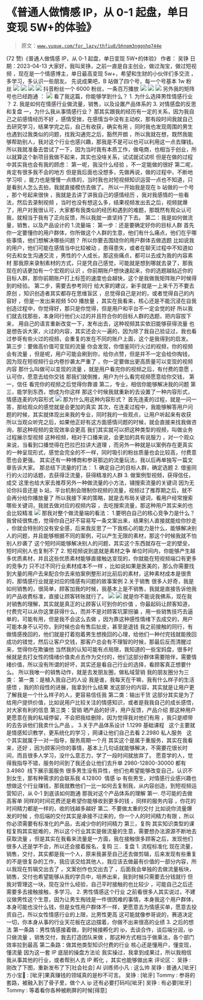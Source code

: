 # 《普通人做情感 IP，从 0-1 起盘，单日变现 5W+的体验》

> 原文：[`www.yuque.com/for_lazy/thfiu8/bhnom3nggnhq744e`](https://www.yuque.com/for_lazy/thfiu8/bhnom3nggnhq744e)

<ne-h2 id="82764524" data-lake-id="82764524"><ne-heading-ext><ne-heading-anchor></ne-heading-anchor><ne-heading-fold></ne-heading-fold></ne-heading-ext><ne-heading-content><ne-text id="ud06e85d3">(72 赞)《普通人做情感 IP，从 0-1 起盘，单日变现 5W+的体验》</ne-text></ne-heading-content></ne-h2> <ne-p id="ud7e4b170" data-lake-id="ud7e4b170"><ne-text id="u7ea83c5e">作者： 吴铮</ne-text></ne-p> <ne-p id="u7576e63a" data-lake-id="u7576e63a"><ne-text id="u018a41b2">日期：2023-04-13</ne-text></ne-p> <ne-p id="u87dd928b" data-lake-id="u87dd928b"><ne-text id="u9a8dc47d">大家好，我叫吴铮，之前一直是自主创业，做过淘宝，做过短视频 ，现在是一个情感博主，单日最高变现 5w+，希望和生财的小伙伴们多交流 ，多学习，多认识一些朋友。</ne-text></ne-p> <ne-p id="u73290f32" data-lake-id="u73290f32"><ne-text id="u81c55a43" ne-bold="true">先说成果吧，B 站做了四个号，每一个号基本 1w 粉丝</ne-text></ne-p> <ne-p id="ue9dc5d1a" data-lake-id="ue9dc5d1a"><ne-card data-card-name="image" data-card-type="inline" id="pqLNn" data-event-boundary="card">![](img/3e8954e3f286339c9beeaced8747791d.png)</ne-card></ne-p> <ne-p id="ub564e573" data-lake-id="ub564e573"><ne-card data-card-name="image" data-card-type="inline" id="KSNhp" data-event-boundary="card">![](img/228ddc76bee99f9c8442fd825e817938.png)</ne-card></ne-p> <ne-p id="u7bedb4f4" data-lake-id="u7bedb4f4"><ne-card data-card-name="image" data-card-type="inline" id="cgGx8" data-event-boundary="card">![](img/1c81a7b0372d05f0d43314b4e539bbe6.png)</ne-card></ne-p> <ne-p id="u43b8b86d" data-lake-id="u43b8b86d"><ne-card data-card-name="image" data-card-type="inline" id="bZ5Id" data-event-boundary="card">![](img/2f2ed45768b8dc7c24d17f6d85b76bad.png)</ne-card></ne-p> <ne-p id="u48826f5a" data-lake-id="u48826f5a"><ne-text id="u77239756" ne-bold="true">抖音粉丝一个 6000 粉丝，一条百万播放</ne-text></ne-p> <ne-p id="uce278ac3" data-lake-id="uce278ac3"><ne-card data-card-name="image" data-card-type="inline" id="OG46i" data-event-boundary="card">![](img/b5261bb5ac210a53678168290134c4a9.png)</ne-card></ne-p> <ne-p id="u948b5e2d" data-lake-id="u948b5e2d"><ne-card data-card-name="image" data-card-type="inline" id="MAJSI" data-event-boundary="card">![](img/7a3210690ad50f83e61aedbcafb15b54.png)</ne-card></ne-p> <ne-p id="u475f054f" data-lake-id="u475f054f"><ne-card data-card-name="image" data-card-type="inline" id="ARxas" data-event-boundary="card">![](img/11c6913d91a9c0fb110ff8c758c45bae.png)</ne-card></ne-p> <ne-p id="u1766bcaf" data-lake-id="u1766bcaf"><ne-text id="u8d040852" ne-bold="true">另外我的矩阵号也已经跑通 ：</ne-text></ne-p> <ne-p id="ub6875070" data-lake-id="ub6875070"><ne-card data-card-name="image" data-card-type="inline" id="E4Ao1" data-event-boundary="card">![](img/3730bea9b505bbcfc9d07b16f53db2b9.png)</ne-card></ne-p> <ne-p id="ue0f9a7be" data-lake-id="ue0f9a7be"><ne-text id="u79b51b3c" ne-bold="true">看了我这篇，你能够学到什么？</ne-text></ne-p> <ne-p id="uc06346fa" data-lake-id="uc06346fa"><ne-text id="udd656f37">1. 为什么选择男性情感行业 ？</ne-text></ne-p> <ne-p id="u9f42dd89" data-lake-id="u9f42dd89"><ne-text id="ue873266f">2. 我是如何在情感行业做流量，销售，以及设置产品体系的</ne-text></ne-p> <ne-p id="u4f7f22d8" data-lake-id="u4f7f22d8"><ne-text id="u10e2dd58">3. 对情感盘的反思和复盘</ne-text></ne-p> <ne-p id="u00f03c20" data-lake-id="u00f03c20"><ne-text id="u5a458822" ne-bold="true">一，为什么我从事情感行业？</ne-text></ne-p> <ne-p id="u6038f290" data-lake-id="u6038f290"><ne-text id="uf41ae586">那其实跟我的经历有一定的关系，因为我自己之前感情经历不好 ，感情受挫，在感情当中没有主动权，那有段时间我就自己去研究学习，结果学完之后，自己有收获，确实有用 ，同时我也发现周围的男生也遇到过我类似的问题，找我沟通完之后，豁然开朗 ，所以我就在想，</ne-text><ne-text id="u251684b2" ne-bold="true">既然我能够帮助别人，我对这个行业也感兴趣，那我是不是可以也可以利用这一点去赚钱。</ne-text></ne-p> <ne-p id="ubb93e6b5" data-lake-id="ubb93e6b5"><ne-text id="uc1bf6fb6">所以我就准备去尝试了一下，因为当时我有本质工作，做电商，也相当于创业，所以就算这个新项目我做不起来，其实也没啥关系，试试就试试呗</ne-text></ne-p> <ne-p id="ucf8c9f68" data-lake-id="ucf8c9f68"><ne-text id="u9952826b">但是在做的过程中其实我也会有我的顾虑：</ne-text></ne-p> <ne-p id="u9efaccab" data-lake-id="u9efaccab"><ne-text id="u2fe9d901">第一呢，我没什么经验 ，不一定能做的很好</ne-text></ne-p> <ne-p id="u0e195298" data-lake-id="u0e195298"><ne-text id="u2bef9524">第二呢，肯定有很多我不会的地方</ne-text></ne-p> <ne-p id="u9d576885" data-lake-id="u9d576885"><ne-text id="u621e8e10">但是我后面也没想多，先做再说，做的过程中，不断地学习呗 ，能力也是慢慢一点练的，当时我也对短视频知识运营一点也不知道，只是看别人怎么去拍，我就直接模仿去做了。</ne-text></ne-p> <ne-p id="uc5bfb7b2" data-lake-id="uc5bfb7b2"><ne-text id="uca71e942">所以一开始我是现在 b 站做的一个号 ，那个号起来很快 ，我就是去讲了讲我自己的感情经历 ，我对我感情的一些看法，然后去录制视频 ，当时也没有想这么多，结果视频发出去之后，视频就爆了，用户对我很认可，大家都有我类似的经历和遇到的难题，那既然有观众认可我，就相当于我有了正向反馈，所以我就一直坚持了下去。</ne-text></ne-p> <ne-p id="u24f3eeda" data-lake-id="u24f3eeda"><ne-text id="u29e6a437" ne-bold="true">第二：我是如何做流量，销售，以及产品设计的</ne-text></ne-p> <ne-p id="u567d1174" data-lake-id="u567d1174"><ne-text id="u49019c7b" ne-bold="true">1.流量端：</ne-text></ne-p> <ne-p id="uc0afea52" data-lake-id="uc0afea52"><ne-text id="ub56d7c46" ne-bold="true">第一步：还是要确定好你的目标人群</ne-text></ne-p> <ne-p id="u4bed8bc1" data-lake-id="u4bed8bc1"><ne-text id="u9883ce2c">首先你一定要懂你的用户群体，你所做这个人群的生意，他们有什么痛点，他们在乎哪些事情，他们想解决哪些问题？</ne-text></ne-p> <ne-p id="ufaefbf91" data-lake-id="ufaefbf91"><ne-text id="u4dc167c9">所以你要去</ne-text><ne-text id="u2cc30a64" ne-bold="true">围绕你的用户群体去做选题</ne-text></ne-p> <ne-p id="uf1e73112" data-lake-id="uf1e73112"><ne-text id="uc4ac2851">比如说我的用户，他们可能在感情当中比较被动 ，患得患失，或者在聊天过程中不知道如何去和女生沟通交流 ，男性的个人成长，那这些痛点，都可以去成为我的内容素材</ne-text></ne-p> <ne-p id="u7455b656" data-lake-id="u7455b656"><ne-text id="u3a1cbbc2">那我原来录制素材的方式，只是凭自己感觉，可能就是想到哪就去录了，那我现在的话更加有一个宏观的认识 ，你前期账户想快速起来，你的选题越贴近你的目标人群，那你前期账户打上标签的速度也会越快，这个是我做我矩阵账户时候得到的经验。</ne-text></ne-p> <ne-p id="u0a96d507" data-lake-id="u0a96d507"><ne-text id="uab05229f" ne-bold="true">第二步，需要去参考同行</ne-text></ne-p> <ne-p id="u7120c16a" data-lake-id="u7120c16a"><ne-text id="u9eb2bef7">给大家的建议，新手就是一上来千万不要去原创 ，知识创造者其实都存在思维盲区 ，总觉得自己是对的，或者觉得自己的内容好 ，但是一发出来视频 500 播放量 ，其实在我看来，</ne-text><ne-text id="u00f3ee02" ne-bold="true">核心还是不能沉浸在自我创造过程中，你觉得好，那只是你觉得，但是用户和平台不一定会觉的好</ne-text></ne-p> <ne-p id="u64dd8795" data-lake-id="u64dd8795"><ne-text id="uec55be6c">所以我们就去找那些，本身同行他们火过的并且符合你的目标人群的选题，把内容拔下来，</ne-text></ne-p> <ne-p id="ud89a4dc3" data-lake-id="ud89a4dc3"><ne-text id="u767023c5">用自己的语言重新改变一下，发布出去，这种视频其实依旧能够获得流量</ne-text></ne-p> <ne-p id="uc5f59f9f" data-lake-id="uc5f59f9f"><ne-text id="u2f934e89">也是想告诉大家，火过的内容，其实还会火一遍的，因为除了我自己验证过，我也看过参哥有些火过的视频，会重复的发在不同的账户上面，这个是我得到的启发。</ne-text></ne-p> <ne-p id="ub6ec4976" data-lake-id="ub6ec4976"><ne-text id="uc8f7e343" ne-bold="true">第三步：要做高价值可变现的流量</ne-text></ne-p> <ne-p id="u303605e4" data-lake-id="u303605e4"><ne-text id="ufc15e7b5">你会发现，你借鉴同行火过的视频，你的视频会有流量 ，但是呢，用户可能会刷到你，给你点赞，但是并不一定会给你掏钱，因为现在短视频行业内卷抄袭太严重了 ，你一定要做出更高质量可以变现的视频内容</ne-text></ne-p> <ne-p id="u8361c210" data-lake-id="u8361c210"><ne-text id="ucadd0bb3">那什么叫做可以变现的流量 ，</ne-text><ne-text id="uf2c769ae" ne-bold="true">就是用户看完你的视频之后，有付费的意愿 ，认可你</ne-text><ne-text id="udbaf22fc">，愿</ne-text><ne-text id="u5a821b55" ne-bold="true">意去给你交钱</ne-text></ne-p> <ne-p id="u81e74dda" data-lake-id="u81e74dda"><ne-text id="u9dd6e08d">那我们就倒推，用户为什么看完视频愿意给你交钱，</ne-text></ne-p> <ne-p id="u78916dae" data-lake-id="u78916dae"><ne-text id="u7581b8f0">第一，信任 看完你的视频之后觉得你靠谱</ne-text></ne-p> <ne-p id="ub0e36649" data-lake-id="ub0e36649"><ne-text id="u370c6281">第二，专业，相信你能够解决我的问题</ne-text></ne-p> <ne-p id="u1995ff17" data-lake-id="u1995ff17"><ne-text id="ua58ab7ce">第三，能学到东西，想成为你这样</ne-text></ne-p> <ne-p id="u94455e3c" data-lake-id="u94455e3c"><ne-text id="u1195c6a4">那这个时候我就重新的去设置了一种内容形式，</ne-text><ne-text id="ucf72d012" ne-bold="true">情感连麦的内容形式</ne-text></ne-p> <ne-p id="u7cd42526" data-lake-id="u7cd42526"><ne-card data-card-name="image" data-card-type="inline" id="AoubP" data-event-boundary="card">![](img/5b210115c88a992f0d821d8566209784.png)</ne-card></ne-p> <ne-p id="uf6d3d363" data-lake-id="uf6d3d363"><ne-text id="uf99637ab">那为什么用这种内容形式？</ne-text></ne-p> <ne-p id="uba44ed64" data-lake-id="uba44ed64"><ne-text id="u435f58d5">首先连麦的过程，就是一问一答，那给观众的感觉就是会更加的真实</ne-text></ne-p> <ne-p id="u00aba6a0" data-lake-id="u00aba6a0"><ne-text id="uf7d6e236">其次，在连麦过程中，我能够解答用户问题的时候，其实就体现出来我的专业，同时我的一些观点，让用户听起来有收获</ne-text></ne-p> <ne-p id="uaeb8c91a" data-lake-id="uaeb8c91a"><ne-text id="u487016c2">所以当观众听完之后，如果他正好有这方面感情问题的时候，就会直接来找我做咨询，那这种视频的变现效率会更高</ne-text></ne-p> <ne-p id="u227e430a" data-lake-id="u227e430a"><ne-text id="u89270d68">我们其实就可以把这种类型的视频，</ne-text><ne-text id="u751de113" ne-bold="true">叫做业务过程展示型视频</ne-text></ne-p> <ne-p id="u87d14fe7" data-lake-id="u87d14fe7"><ne-text id="ue93aadbe">这种视频，相对于口播来说，会更加的具有说服力 ，对一个观众来说，当看到口播觉得在巴拉巴拉讲大道理 ，而另外一种就是以案例存在更真实的一种呈现形式，感觉会完全的不一样，同时吸引的粉丝质量也会比较高，付费意愿也会更强。</ne-text></ne-p> <ne-p id="udb6d2792" data-lake-id="udb6d2792"><ne-text id="uf9142e10">其实还有一种博商和参哥那边的流量玩法，我以后再单独写一篇文章告诉大家。</ne-text></ne-p> <ne-p id="uda0efe5a" data-lake-id="uda0efe5a"><ne-text id="ua52dd16a" ne-bold="true">那总结下流量的打法：</ne-text></ne-p> <ne-p id="u6c6b39c1" data-lake-id="u6c6b39c1"><ne-text id="uf21c6dac">1. 确定自己的目标人群，确定选题</ne-text></ne-p> <ne-p id="u09580710" data-lake-id="u09580710"><ne-text id="ud10874d3">2. 借鉴同行的火过的话题，去获得泛流量，获得精准的人群</ne-text></ne-p> <ne-p id="u8e9323d0" data-lake-id="u8e9323d0"><ne-text id="u30a1146c">3. 做案例型视频，获得信任，成交</ne-text></ne-p> <ne-p id="u0f7b6229" data-lake-id="u0f7b6229"><ne-text id="u26eed1ae">这里也给大家去推荐另外一种做流量的小方法，</ne-text><ne-text id="u041b36fa" ne-bold="true">铺搜索流量的关键词</ne-text></ne-p> <ne-p id="u4dda7d20" data-lake-id="u4dda7d20"><ne-text id="ub3468faf">因为无论你抖音还是 b 站，平台机制会限制你视频的流量，视频过了推荐期之后，就不会再分给你播放量了</ne-text></ne-p> <ne-p id="u382696bb" data-lake-id="u382696bb"><ne-text id="u08c83bad">所以我接下来的策略，就是去布局关键词，看用户经常搜索哪些关键词，我就去做对应的视频内容 ，去吃搜索流量，那这种用户其实来的也会比较精准</ne-text></ne-p> <ne-p id="u079d8e15" data-lake-id="u079d8e15"><ne-card data-card-name="image" data-card-type="inline" id="u6ai1" data-event-boundary="card">![](img/565bdea487c9a41e32540b198c098a2d.png)</ne-card></ne-p> <ne-p id="u73ffce9a" data-lake-id="u73ffce9a"><ne-text id="u634f9064">那我对整个做流量端的看法：</ne-text></ne-p> <ne-p id="u3c3c9f50" data-lake-id="u3c3c9f50"><ne-text id="ue47b4173">1.要明白自己的核心竞争力是什么？</ne-text></ne-p> <ne-p id="u98ccae44" data-lake-id="u98ccae44"><ne-text id="uefcc414b">我曾经很焦虑，觉得你自己好不容易写一条文案出来，结果别人直接就能给你抄走 ，你就会特别的没有安全感，后来我反思了一下我核心的能力是什么，能够解决别人的问题，并且能够根据不同的案例，可以产生无限的素材，那这个时候我就不怕别人抄袭了</ne-text></ne-p> <ne-p id="ub7ac3d6f" data-lake-id="ub7ac3d6f"><ne-text id="u6c4232a5">这个短时间能够解决别人的问题，其实这个东西就存在一定的壁垒，短时间别人也复制不了</ne-text></ne-p> <ne-p id="udc4c5821" data-lake-id="udc4c5821"><ne-text id="ue0f5f667">2. 短视频说到底就是素材之争</ne-text></ne-p> <ne-p id="ud630b8db" data-lake-id="ud630b8db"><ne-text id="ufa2fa4a1">单位时间内，你能够产生越多优质素材，并且这些优质素材能够直接触达变现的，你就能在短视频端口有更多的竞争力</ne-text></ne-p> <ne-p id="u162e3da4" data-lake-id="u162e3da4"><ne-text id="u58c0f3da">只不过不同行业素材成本不一样 ，比如说如果是医美的，那么你需要找到大量的用户去来配合你去来拍案例整形对比前后的素材，这种素材成本是很贵的，那情感行业就是对应的情感有问题的故事案例</ne-text></ne-p> <ne-p id="u4b6f1225" data-lake-id="u4b6f1225"><ne-text id="u6f4ca711" ne-bold="true">2.关于销售</ne-text></ne-p> <ne-p id="ud7a465a6" data-lake-id="ud7a465a6"><ne-text id="u0e460374">很多人好奇，我是如何销售的，很简单，顾客加我的时候，我基本上是不销售，我就是直接告诉他我的产品收费标准，直接让顾客转账就行了。</ne-text></ne-p> <ne-p id="u31f57226" data-lake-id="u31f57226"><ne-card data-card-name="image" data-card-type="inline" id="m7JJJ" data-event-boundary="card">![](img/f23802dce5aa9d7dbaf32b9152744cd2.png)</ne-card></ne-p> <ne-p id="u8845a88a" data-lake-id="u8845a88a"><ne-card data-card-name="image" data-card-type="inline" id="TBsER" data-event-boundary="card">![](img/a043c3d3244e30a63c12fc421160e508.png)</ne-card></ne-p> <ne-p id="u86e6c172" data-lake-id="u86e6c172"><ne-text id="uf899f8b7">就是你不能说我佛系，现在我对销售的理解，其实就是真正的</ne-text><ne-text id="u63ff8761" ne-bold="true">让顾客认可到你的价值</ne-text> <ne-text id="u9d51d828">，你最起码让顾客知道，付费完可以从你这里获得什么，而并不是对顾客坑蒙拐骗 ，用一些销售技巧去逼单的，可能有用，但是我不会这么去做 ，因为靠这种感性情绪下去成交的，用户可能本身不认可你，到时候也会有售后扯皮，甚至是退钱</ne-text></ne-p> <ne-p id="u4bf6ad27" data-lake-id="u4bf6ad27"><ne-text id="u0a285a4d">我之前接触的同行，有做情感挽回的，他们就是打着抱着男生想挽回的心理，给他们一种付完钱就能挽回成功的错觉，然后让客户交钱，那客户总会有不理智的时候，那最后反而清醒过来，觉得你在欺骗他</ne-text></ne-p> <ne-p id="ud24b7591" data-lake-id="ud24b7591"><ne-text id="u8acac017">当然我的认知可能有点局限，我知道的一些宝妈盘，很多时候就是去打女性的情绪价值卖点去作为交付的，他们这部分群体需要陪伴，需要情绪价值，所以没有所谓的好坏，其实还是看自己行业的选择，看顾客真正想要什么。</ne-text></ne-p> <ne-p id="u834f38b7" data-lake-id="u834f38b7"><ne-text id="u79e3fb8c">所以我唯一的销售动作，就是去发朋友圈，做私域营销</ne-text></ne-p> <ne-p id="u44983e32" data-lake-id="u44983e32"><ne-text id="u010c9935">我的朋友圈分为三类：</ne-text></ne-p> <ne-p id="uffe676d2" data-lake-id="uffe676d2"><ne-text id="uf668352a">第一类：是植入我自己的人设</ne-text></ne-p> <ne-p id="u334e6d0c" data-lake-id="u334e6d0c"><ne-text id="u4e7d91ce">我是谁，我每天在干嘛，我有什么样子的生活感悟 ，我的阶段性的进展，我拿到什么结果</ne-text></ne-p> <ne-p id="u683fea44" data-lake-id="u683fea44"><ne-text id="u6473cccc">发这部分的内容，其实就是让用户更了解我是一个什么样子的人，更容易信任我</ne-text></ne-p> <ne-p id="ua76c57ad" data-lake-id="ua76c57ad"><ne-text id="u090ddc91">第二类：输出干货</ne-text></ne-p> <ne-p id="ua2dfee1e" data-lake-id="ua2dfee1e"><ne-text id="u1721b192">这部分其实是为了给用户提供价值，比如说用户比较关注的情感知识，或者是我我自己的成长感悟，对大家有利的信息</ne-text></ne-p> <ne-p id="u018f5f67" data-lake-id="u018f5f67"><ne-text id="u636d9209">第三类：营销</ne-text></ne-p> <ne-p id="u58859635" data-lake-id="u58859635"><ne-text id="ucb8dacd9">晒产品的好评，用户反馈，产品介绍</ne-text></ne-p> <ne-p id="u83a1e03e" data-lake-id="u83a1e03e"><ne-text id="u876c9706">那这种用户更愿意在我的私域停留，不会把我给删除，因为觉得我对他们有用 ，我只是顺带的去告诉他们我卖什么产品 。</ne-text></ne-p> <ne-p id="u933e7421" data-lake-id="u933e7421"><ne-text id="u2f43d2b2" ne-bold="true">3.关于产品体系设计</ne-text></ne-p> <ne-p id="uab8480bb" data-lake-id="uab8480bb"><ne-text id="u02f5f736">1.1299 基础课程   这个主要就是情感知识教学，更系统化的学习 ，网课让他们自己去看</ne-text></ne-p> <ne-p id="u01237d30" data-lake-id="u01237d30"><ne-text id="u69b89e65">2.2980 私人服务   这个其实就属于一对一指导，服务周期一个月</ne-text></ne-p> <ne-p id="u39fe7c14" data-lake-id="u39fe7c14"><ne-text id="u18182ff4">其实这个是属于重服务，其实在我看来，还好 ，因为顾客问你的事情，基本上几句话就能够解决，不需要花很长时间，而且很多人学习，没什么意志力，学了一段时间就放弃了。</ne-text></ne-p> <ne-p id="u93a5697f" data-lake-id="u93a5697f"><ne-text id="u1be31686">愿意学的人，觉得我指导不错，服务时间到了我还会让他们去升单 2980-12800-30000 都有 </ne-text></ne-p> <ne-p id="u750b517f" data-lake-id="u750b517f"><ne-text id="u723a9fb7">3.4980  线下展示面服务</ne-text></ne-p> <ne-p id="u33308b8d" data-lake-id="u33308b8d"><ne-text id="ue1f1255c">很多男生没有异性，他们也希望能够改变自己，认识不到女生，那有种需求的会联系我</ne-text></ne-p> <ne-p id="u1ca88bb7" data-lake-id="u1ca88bb7"><ne-text id="u6fe1edc6">4.12800  情感 ip</ne-text></ne-p> <ne-p id="u1da21700" data-lake-id="u1da21700"><ne-text id="ufb515936">有些男生，对情感行业感兴趣也想做这个行业赚钱，那我就教他们一比一如何去复制我，从内容创造，到短视频运营知识，从 0-1 到底该如何跑通</ne-text></ne-p> <ne-p id="u09dfec2f" data-lake-id="u09dfec2f"><ne-text id="u412b374f">那我对这个产品体系的理解</ne-text></ne-p> <ne-p id="ue6bb071a" data-lake-id="ue6bb071a"><ne-text id="u9100d743">第一. 尽可能的去做高客单</ne-text></ne-p> <ne-p id="ub4f254bb" data-lake-id="ub4f254bb"><ne-text id="u640a1002">同样的时间花费还是希望你能够收到更多的钱 ，同样的服务内容 ，你花的时间精力都是一样的，收的钱越多越好</ne-text></ne-p> <ne-p id="u6ca0380d" data-lake-id="u6ca0380d"><ne-text id="u7fbc3b55">第二. 不要做太重的交付</ne-text></ne-p> <ne-p id="u88e574cc" data-lake-id="u88e574cc"><ne-text id="uad475d4f">比如说你流量爆发的时候 ，你后端的交付其实是承接不过来的，你一个人的时间精力有限 ，所以你必须需要有标准化的产品，去减少你的时间精力</ne-text></ne-p> <ne-p id="u7318ea9b" data-lake-id="u7318ea9b"><ne-text id="u7ea446da">第三，复购</ne-text></ne-p> <ne-p id="u2e974724" data-lake-id="u2e974724"><ne-text id="u230e4297">其实知识类型的课程复购其实挺难的，所以这个行业其实是做流量的生意，需要想办法源源不断地去获取流量 ，但是其实在我看来流量是一方面，我在接触很多顾客之后，发现他们很多人还是学不会，所以还会接着报名，复购</ne-text></ne-p> <ne-p id="ua56b756c" data-lake-id="ua56b756c"><ne-text id="u75507720" ne-bold="true">三．复盘</ne-text></ne-p> <ne-p id="uad68c4ba" data-lake-id="uad68c4ba"><ne-text id="uba211375">1. 流程标准化</ne-text></ne-p> <ne-p id="u4ccb304c" data-lake-id="u4ccb304c"><ne-text id="u48472bbc">现在流量，销售，交付，其实都是我一个人，原来我甚至自己还去做剪辑，后来发现有些重复的不是很复杂的工作，我应该交给其他人，我应该去做最有价值的一部分内容，所以我现在剪辑交出去了 ，文案创作也交出去了 ，后面我会单独的去做流量板块，销售，交付也希望能够从我的学员中，培养出来，我到时候只需要去分钱就行</ne-text></ne-p> <ne-p id="u4e5fbea3" data-lake-id="u4e5fbea3"><ne-text id="ue5fb8e69">但我对管理这一块，现在没什么经验，自己平时接触的也比较少 ，可能自己之后还需要多去接触接触，多学习。</ne-text></ne-p> <ne-p id="uc5dd165a" data-lake-id="uc5dd165a"><ne-text id="u1c454363">2. 男性情感这个行业</ne-text></ne-p> <ne-p id="u602b3b4c" data-lake-id="u602b3b4c"><ne-text id="u87ebb8e0">之前看很多人其实说过，不建议做男性这个生意，因为让男生掏钱是一件很困难的事情，本身我这个用户群体，本身可能也没什么钱，但是女性用户群体不一样，更愿意去为情感买单，愿意去投资自己，所以女性情感行业的上限，比男性更高</ne-text></ne-p> <ne-p id="u5c368d1d" data-lake-id="u5c368d1d"><ne-text id="u7d9ac44c">这可能就像参哥说的，赛道决定一切，你本身从事的行业天花板在这边摆着，你做不出来很高的业绩</ne-text></ne-p> <ne-p id="u297d6f50" data-lake-id="u297d6f50"><ne-text id="u36fb8755">3. 之后的想法</ne-text></ne-p> <ne-p id="ua6924ec3" data-lake-id="ua6924ec3"><ne-text id="u8951a8a6">第一条路：男性情感接着做，到时候接孵化的 ip，去谈合作，谈后端分润，ip 只做流量 ，销售交付，我去打造团队来做 ，那这种方式相当于做乘法，各个部门效率拉到最高</ne-text></ne-p> <ne-p id="ucac2bb45" data-lake-id="ucac2bb45"><ne-text id="u894967d3">第二条路：做其他类型知识付费的行业</ne-text></ne-p> <ne-p id="uec845b97" data-lake-id="uec845b97"><ne-text id="ud6674432">核心还是懂用户，懂变现，懂流量</ne-text></ne-p> <ne-p id="ue8640a02" data-lake-id="ue8640a02"><ne-text id="ue4b029ca">因为这一套 IP 底层的操盘方法论 我实操过，我拿到成果过，所以我相信我从事其他的行业，或者帮别人去 IP 孵化 ，其实也能够做出来</ne-text></ne-p> <ne-hole id="ufd114023" data-lake-id="ufd114023"><ne-card data-card-name="hr" data-card-type="block" id="Xl00n" data-event-boundary="card"><ne-p id="u6edcacd1" data-lake-id="u6edcacd1"><ne-text id="uc7ab46b4">评论区：</ne-text></ne-p> <ne-p id="u139fbc54" data-lake-id="u139fbc54"><ne-text id="ucd223769">吴铮 : 刚改了下图，重新发布了下[社会社会]</ne-text> <ne-text id="u626fcb62">AI 训练师小凡 : 这么帅</ne-text> <ne-text id="u72ba0f84">吴铮 : 普通人[呲牙]</ne-text> <ne-text id="ue067c53e">方小宝🎏 : [呲牙]果真赚钱的领域真的是秒不可言。</ne-text> <ne-text id="u692f3349">吴铮 : [呲牙]</ne-text> <ne-text id="uf41153ad">Tommy : 参哥的套路，被融入到了骨子里，做个人 ip 还有必要打码吗[呲牙]</ne-text> <ne-text id="u7f50229b">吴铮 : 有必要[呲牙]</ne-text> <ne-text id="u291b249e">Tommy : 等着看你各种被刷屏的时候[得意]</ne-text></ne-p></ne-card></ne-hole>